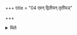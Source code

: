 +++
title = "04 एवन् द्वितीयन् तृतीयञ्"

+++

<details><summary>थिते</summary>

4. In the same manner they press for the second time and the third time after having poured water (on the stalks) (each time).  
</details>
